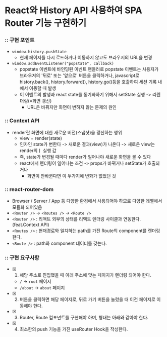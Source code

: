 # React와 History API 사용하여 SPA Router 기능 구현하기

### :: 구현 포인트
- `window.history.pushState`
  - 현재 페이지를 다시 로드하거나 이동하지 않고도 브라우저의 URL을 변경
- `window.addEventListener("popstate", callback)`
  - popstate 이벤트에 바인딩된 이벤트 핸들러로 popstate 이벤트는 사용자가 브라우저의 '뒤로' 또는 '앞으로' 버튼을 클릭하거나, javascript로 history.back(), history.forward(), history.go()등을 호출하여 세션 기록 내에서 이동할 때 발생
  - 이 이벤트의 발생과 react state를 동기화하기 위해서 setState 실행 -> 리렌더링(=화면 갱신)
    - URL은 바뀌지만 화면이 변하지 않는 문제의 원인

### :: Context API 
- render란 화면에 대한 새로운 버전(스냅샷)을 갱신하는 행위
  - view = render(state)
  - 인자인 state가 변한다 -> 새로운 결과(view)가 나온다 -> 새로운 view는 render의ㅣ 실행 값
  - 즉, state가 변경될 때마다 render가 일어나야 새로운 화면을 볼 수 있다
  - react에서 렌더링이 일어나는 조건 -> props가 바뀌거나 setState가 호출되거나
    - 화면이 안바뀐다면 이 두가지에 변화가 없었던 것
  
### :: react-router-dom
- Browser / Server / App 등 다양한 환경에서 사용되어야 하므로 다양한 레벨에서 모듈화 되어있음
- `<Router />` -> `<Routes />` -> `<Route />`
- `<Router />` : 리액트 외부의 상태를 리액트 렌더링 사이클과 연동한다. (feat.Context API)
- `<Routes />` : 현재경로와 일치하는 path를 가진 Route의 component를 렌더링한다.
- `<Route />` : path와 component 데이터를 갖는다.

### :: 구현 요구사항

- [x] 1. 해당 주소로 진입했을 때 아래 주소에 맞는 페이지가 렌더링 되어야 한다.
  - `/` → `root` 페이지
  - `/about` → `about` 페이지
- [x] 2. 버튼을 클릭하면 해당 페이지로, 뒤로 가기 버튼을 눌렀을 때 이전 페이지로 이동해야 한다.
- [x] 3. Router, Route 컴포넌트를 구현해야 하며, 형태는 아래와 같아야 한다.
- [x] 4. 최소한의 push 기능을 가진 useRouter Hook을 작성한다.
